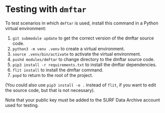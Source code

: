 Testing with `dmftar`
=====================

To test scenarios in which `dmftar` is used, install this command in a Python virtual environment:

1. `git submodule update` to get the correct version of the dmftar source code.
2. `python3 -m venv .venv` to create a virtual environment.
3. `source .venv/bin/activate` to activate the virtual environment.
4. `pushd modules/dmftar` to change directory to the dmftar source code.
5. `pip3 install -r requirements.txt` to install the dmftar dependencies.
6. `flit install` to install the dmftar command.
7. `popd` to return to the root of the project.

(You could also use `pip3 install -e .` instead of `flit`, if you want to edit the source code, but that is not necessary).

Note that your public key must be added to the SURF Data Archive account used for testing.
